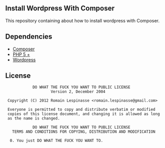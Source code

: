 ## Install Wordpress With Composer

This repository containing about how to install wordpress with Composer.

## Dependencies

* [Composer](https://getcomposer.org/download/)
* [PHP 5 +](http://php.net/)
* [Wordpress](http://wordpress.org/)

## License

```
            DO WHAT THE FUCK YOU WANT TO PUBLIC LICENSE
                    Version 2, December 2004

 Copyright (C) 2012 Romain Lespinasse <romain.lespinasse@gmail.com>

 Everyone is permitted to copy and distribute verbatim or modified
 copies of this license document, and changing it is allowed as long
 as the name is changed.

            DO WHAT THE FUCK YOU WANT TO PUBLIC LICENSE
   TERMS AND CONDITIONS FOR COPYING, DISTRIBUTION AND MODIFICATION

  0. You just DO WHAT THE FUCK YOU WANT TO.
```
